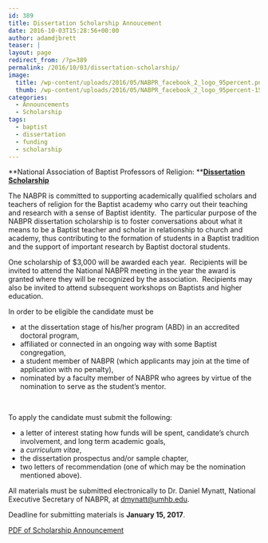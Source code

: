 ```yaml
---
id: 389
title: Dissertation Scholarship Annoucement
date: 2016-10-03T15:28:56+00:00
author: adamdjbrett
teaser: |
layout: page
redirect_from: /?p=389
permalink: /2016/10/03/dissertation-scholarship/
image:
  title: /wp-content/uploads/2016/05/NABPR_facebook_2_logo_95percent.png
  thumb: /wp-content/uploads/2016/05/NABPR_facebook_2_logo_95percent-150x150.png
categories:
  - Announcements
  - Scholarship
tags:
  - baptist
  - dissertation
  - funding
  - scholarship
---
```

**National Association of Baptist Professors of Religion: **[**Dissertation Scholarship**](http://nabpr.org/disssertation/)

<u></u>The NABPR is committed to supporting academically qualified scholars and teachers of religion for the Baptist academy who carry out their teaching and research with a sense of Baptist identity.  The particular purpose of the NABPR dissertation scholarship is to foster conversations about what it means to be a Baptist teacher and scholar in relationship to church and academy, thus contributing to the formation of students in a Baptist tradition and the support of important research by Baptist doctoral students.

One scholarship of $3,000 will be awarded each year.  Recipients will be invited to attend the National NABPR meeting in the year the award is granted where they will be recognized by the association.  Recipients may also be invited to attend subsequent workshops on Baptists and higher education.

In order to be eligible the candidate must be

  * at the dissertation stage of his/her program (ABD) in an accredited doctoral program,
  * affiliated or connected in an ongoing way with some Baptist congregation,
  * a student member of NABPR (which applicants may join at the time of application with no penalty),
  * nominated by a faculty member of NABPR who agrees by virtue of the nomination to serve as the student’s mentor.

&nbsp;

To apply the candidate must submit the following:

  * a letter of interest stating how funds will be spent, candidate’s church involvement, and long term academic goals,
  * a _curriculum vitae_,
  * the dissertation prospectus and/or sample chapter,
  * two letters of recommendation (one of which may be the nomination mentioned above).

All materials must be submitted electronically to Dr. Daniel Mynatt, National Executive Secretary of NABPR, at dmynatt@umhb.edu.

Deadline for submitting materials is **January 15, 2017**.

[PDF of Scholarship Announcement](/wp-content/uploads/2016/10/ScholarshipAnnouncement2017.pdf)
